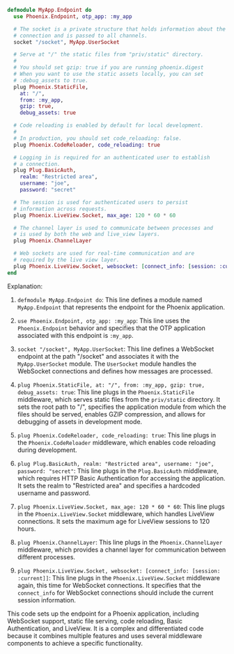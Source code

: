 ```elixir
defmodule MyApp.Endpoint do
  use Phoenix.Endpoint, otp_app: :my_app

  # The socket is a private structure that holds information about the
  # connection and is passed to all channels.
  socket "/socket", MyApp.UserSocket

  # Serve at "/" the static files from "priv/static" directory.
  #
  # You should set gzip: true if you are running phoenix.digest
  # When you want to use the static assets locally, you can set
  # :debug_assets to true.
  plug Phoenix.StaticFile,
    at: "/",
    from: :my_app,
    gzip: true,
    debug_assets: true

  # Code reloading is enabled by default for local development.
  #
  # In production, you should set code_reloading: false.
  plug Phoenix.CodeReloader, code_reloading: true

  # Logging in is required for an authenticated user to establish
  # a connection.
  plug Plug.BasicAuth,
    realm: "Restricted area",
    username: "joe",
    password: "secret"

  # The session is used for authenticated users to persist
  # information across requests.
  plug Phoenix.LiveView.Socket, max_age: 120 * 60 * 60

  # The channel layer is used to communicate between processes and
  # is used by both the web and live_view layers.
  plug Phoenix.ChannelLayer

  # Web sockets are used for real-time communication and are
  # required by the live view layer.
  plug Phoenix.LiveView.Socket, websocket: [connect_info: [session: :current]]
end
```

Explanation:

1. `defmodule MyApp.Endpoint do`: This line defines a module named `MyApp.Endpoint` that represents the endpoint for the Phoenix application.

2. `use Phoenix.Endpoint, otp_app: :my_app`: This line uses the `Phoenix.Endpoint` behavior and specifies that the OTP application associated with this endpoint is `:my_app`.

3. `socket "/socket", MyApp.UserSocket`: This line defines a WebSocket endpoint at the path "/socket" and associates it with the `MyApp.UserSocket` module. The `UserSocket` module handles the WebSocket connections and defines how messages are processed.

4. `plug Phoenix.StaticFile, at: "/", from: :my_app, gzip: true, debug_assets: true`: This line plugs in the `Phoenix.StaticFile` middleware, which serves static files from the `priv/static` directory. It sets the root path to "/", specifies the application module from which the files should be served, enables GZIP compression, and allows for debugging of assets in development mode.

5. `plug Phoenix.CodeReloader, code_reloading: true`: This line plugs in the `Phoenix.CodeReloader` middleware, which enables code reloading during development.

6. `plug Plug.BasicAuth, realm: "Restricted area", username: "joe", password: "secret"`: This line plugs in the `Plug.BasicAuth` middleware, which requires HTTP Basic Authentication for accessing the application. It sets the realm to "Restricted area" and specifies a hardcoded username and password.

7. `plug Phoenix.LiveView.Socket, max_age: 120 * 60 * 60`: This line plugs in the `Phoenix.LiveView.Socket` middleware, which handles LiveView connections. It sets the maximum age for LiveView sessions to 120 hours.

8. `plug Phoenix.ChannelLayer`: This line plugs in the `Phoenix.ChannelLayer` middleware, which provides a channel layer for communication between different processes.

9. `plug Phoenix.LiveView.Socket, websocket: [connect_info: [session: :current]]`: This line plugs in the `Phoenix.LiveView.Socket` middleware again, this time for WebSocket connections. It specifies that the `connect_info` for WebSocket connections should include the current session information.

This code sets up the endpoint for a Phoenix application, including WebSocket support, static file serving, code reloading, Basic Authentication, and LiveView. It is a complex and differentiated code because it combines multiple features and uses several middleware components to achieve a specific functionality.